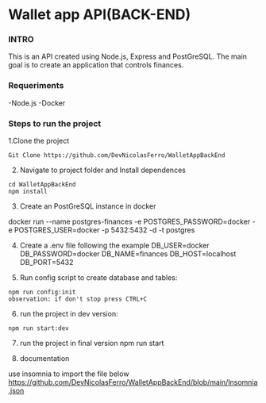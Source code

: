# Wallet app API(BACK-END)

### INTRO

This is an API created using Node.js, Express and PostGreSQL.
The main goal is to create an application that controls finances.

### Requeriments

-Node.js
-Docker

### Steps to run the project

1.Clone the project

```
Git Clone https://github.com/DevNicolasFerro/WalletAppBackEnd

```

2. Navigate to project folder and Install dependences

```
cd WalletAppBackEnd
npm install
```

3. Create an PostGreSQL instance in docker

docker run --name postgres-finances -e POSTGRES_PASSWORD=docker -e POSTGRES_USER=docker -p 5432:5432 -d -t postgres

4. Create a .env file following the example
   DB_USER=docker
   DB_PASSWORD=docker
   DB_NAME=finances
   DB_HOST=localhost
   DB_PORT=5432

5. Run config script to create database and tables:

```
npm run config:init
observation: if don't stop press CTRL+C
```

6. run the project in dev version:

```
npm run start:dev
```

7. run the project in final version
   npm run start

8. documentation

use insomnia to import the file below
https://github.com/DevNicolasFerro/WalletAppBackEnd/blob/main/Insomnia.json

